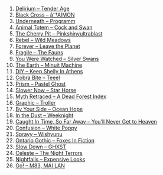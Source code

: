 1.  [Delirium – Tender Age]
2.  [Black Cross – âˆ†AIMON]
3.  [Underneath – Programm]
4.  [Animal Totem – Cock and Swan]
5.  [The Cherry Pit – Pinkshinyultrablast]
6.  [Rebel – Wild Meadows]
7.  [Forever – Leave the Planet]
8.  [Fragile – The Fauns]
9.  [You Were Watched – Silver Swans]
10. [The Earth – Minuit Machine]
11. [DIY – Keep Shelly In Athens]
12. [Cobra Bite – Teeel]
13. [Prism – Pastel Ghost]
14. [Slower Now – Star Horse]
15. [Myth Retraced – A Dead Forest Index]
16. [Graphic – Troller]
17. [By Your Side – Ocean Hope]
18. [In the Dust – Weeknight]
19. [Caught In Time, So Far Away – You’ll Never Get to Heaven]
20. [Confusion – White Poppy]
21. [Sprayy – Wishyunu]
22. [Ontario Gothic – Foxes In Fiction]
23. [Slow Down – GHXST]
24. [Celeste – The Night Terrors]
25. [Nightfalls – Expensive Looks]
26. [Go! – M83, MAI LAN]

  [Delirium – Tender Age]: https://open.spotify.com/track/6FvytczLteLQsp2hMUu7Ao
  [Black Cross – âˆ†AIMON]: https://open.spotify.com/track/23tVfLad9oeNOc72XaW5rm
  [Underneath – Programm]: https://open.spotify.com/track/1YqlDdRMktQTpPLUj3iDDw
  [Animal Totem – Cock and Swan]: https://open.spotify.com/track/66DhLz26h41yvBhHXbV8jQ
  [The Cherry Pit – Pinkshinyultrablast]: https://open.spotify.com/track/63q0NjwMhzEz0VC91Zcl2n
  [Rebel – Wild Meadows]: https://open.spotify.com/track/65vQhiN9Iu95KDsnLS8Prf
  [Forever – Leave the Planet]: https://open.spotify.com/track/7zTkKCqiFMqXfBKcmlMDgQ
  [Fragile – The Fauns]: https://open.spotify.com/track/0G6ir4hbGUOVraGknGsA9Q
  [You Were Watched – Silver Swans]: https://open.spotify.com/track/55GcyzAuX4KUETYGKKpoEQ
  [The Earth – Minuit Machine]: https://open.spotify.com/track/58mHI7wxLslixBQ60nYcXT
  [DIY – Keep Shelly In Athens]: https://open.spotify.com/track/6OZ1RTpmxlBR92ROAxQIpI
  [Cobra Bite – Teeel]: https://open.spotify.com/track/3sNU4Bh2SXS5EJ3oFy9lir
  [Prism – Pastel Ghost]: https://open.spotify.com/track/7LlgmtUQWPdQzssuOtol2j
  [Slower Now – Star Horse]: https://open.spotify.com/track/0t2Plr7a4KLL1wEN1VgvcV
  [Myth Retraced – A Dead Forest Index]: https://open.spotify.com/track/6jVlGgMMsRGQJebkaSSe89
  [Graphic – Troller]: https://open.spotify.com/track/2zSC7JNW40kb1gonTNAPNH
  [By Your Side – Ocean Hope]: https://open.spotify.com/track/4MCLGbvnG3auU2QN5xQeqF
  [In the Dust – Weeknight]: https://open.spotify.com/track/1fMtgLHeZW6YATPhlLCHJN
  [Caught In Time, So Far Away – You’ll Never Get to Heaven]: https://open.spotify.com/track/1dj44gqRjWmPtoj495glKe
  [Confusion – White Poppy]: https://open.spotify.com/track/24El1MSd89vWis6jLwXOi3
  [Sprayy – Wishyunu]: https://open.spotify.com/track/5JiQcdFji8udkKYedDhVw9
  [Ontario Gothic – Foxes In Fiction]: https://open.spotify.com/track/31lcf5cp2rY7rZxAC5uOcA
  [Slow Down – GHXST]: https://open.spotify.com/track/6byjn2hIoR1CtjjzFoHsws
  [Celeste – The Night Terrors]: https://open.spotify.com/track/3kTWsGA4KtoxQ1Q96LwXiV
  [Nightfalls – Expensive Looks]: https://open.spotify.com/track/2YYfovisvYUzGQHx0TWWus
  [Go! – M83, MAI LAN]: https://open.spotify.com/track/09zN9QBOHe8795UVOvEtnt
<!--stackedit_data:
eyJoaXN0b3J5IjpbLTE1MjgwNDQzMzddfQ==
-->